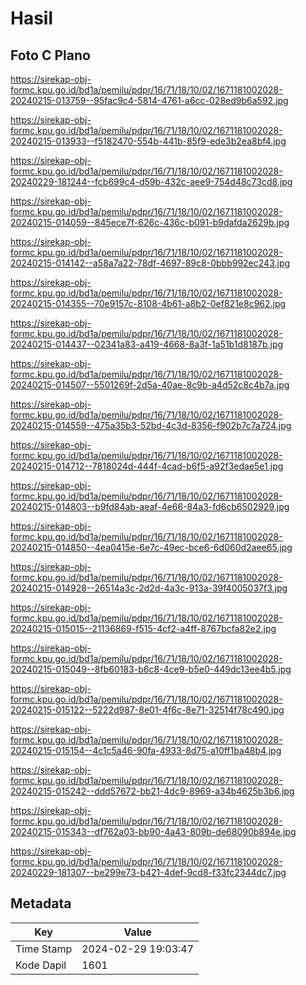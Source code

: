 # Hasil

## Foto C Plano

https://sirekap-obj-formc.kpu.go.id/bd1a/pemilu/pdpr/16/71/18/10/02/1671181002028-20240215-013759--95fac9c4-5814-4761-a6cc-028ed9b6a592.jpg

https://sirekap-obj-formc.kpu.go.id/bd1a/pemilu/pdpr/16/71/18/10/02/1671181002028-20240215-013933--f5182470-554b-441b-85f9-ede3b2ea8bf4.jpg

https://sirekap-obj-formc.kpu.go.id/bd1a/pemilu/pdpr/16/71/18/10/02/1671181002028-20240229-181244--fcb699c4-d59b-432c-aee9-754d48c73cd8.jpg

https://sirekap-obj-formc.kpu.go.id/bd1a/pemilu/pdpr/16/71/18/10/02/1671181002028-20240215-014059--845ece7f-626c-436c-b091-b9dafda2629b.jpg

https://sirekap-obj-formc.kpu.go.id/bd1a/pemilu/pdpr/16/71/18/10/02/1671181002028-20240215-014142--a58a7a22-78df-4697-89c8-0bbb992ec243.jpg

https://sirekap-obj-formc.kpu.go.id/bd1a/pemilu/pdpr/16/71/18/10/02/1671181002028-20240215-014355--70e9157c-8108-4b61-a8b2-0ef821e8c962.jpg

https://sirekap-obj-formc.kpu.go.id/bd1a/pemilu/pdpr/16/71/18/10/02/1671181002028-20240215-014437--02341a83-a419-4668-8a3f-1a51b1d8187b.jpg

https://sirekap-obj-formc.kpu.go.id/bd1a/pemilu/pdpr/16/71/18/10/02/1671181002028-20240215-014507--5501269f-2d5a-40ae-8c9b-a4d52c8c4b7a.jpg

https://sirekap-obj-formc.kpu.go.id/bd1a/pemilu/pdpr/16/71/18/10/02/1671181002028-20240215-014559--475a35b3-52bd-4c3d-8356-f902b7c7a724.jpg

https://sirekap-obj-formc.kpu.go.id/bd1a/pemilu/pdpr/16/71/18/10/02/1671181002028-20240215-014712--7818024d-444f-4cad-b6f5-a92f3edae5e1.jpg

https://sirekap-obj-formc.kpu.go.id/bd1a/pemilu/pdpr/16/71/18/10/02/1671181002028-20240215-014803--b9fd84ab-aeaf-4e66-84a3-fd6cb6502929.jpg

https://sirekap-obj-formc.kpu.go.id/bd1a/pemilu/pdpr/16/71/18/10/02/1671181002028-20240215-014850--4ea0415e-6e7c-49ec-bce6-6d060d2aee65.jpg

https://sirekap-obj-formc.kpu.go.id/bd1a/pemilu/pdpr/16/71/18/10/02/1671181002028-20240215-014928--26514a3c-2d2d-4a3c-913a-39f4005037f3.jpg

https://sirekap-obj-formc.kpu.go.id/bd1a/pemilu/pdpr/16/71/18/10/02/1671181002028-20240215-015015--21136869-f515-4cf2-a4ff-8767bcfa82e2.jpg

https://sirekap-obj-formc.kpu.go.id/bd1a/pemilu/pdpr/16/71/18/10/02/1671181002028-20240215-015049--8fb60183-b6c8-4ce9-b5e0-449dc13ee4b5.jpg

https://sirekap-obj-formc.kpu.go.id/bd1a/pemilu/pdpr/16/71/18/10/02/1671181002028-20240215-015122--5222d987-8e01-4f6c-8e71-32514f78c490.jpg

https://sirekap-obj-formc.kpu.go.id/bd1a/pemilu/pdpr/16/71/18/10/02/1671181002028-20240215-015154--4c1c5a46-90fa-4933-8d75-a10ff1ba48b4.jpg

https://sirekap-obj-formc.kpu.go.id/bd1a/pemilu/pdpr/16/71/18/10/02/1671181002028-20240215-015242--ddd57672-bb21-4dc9-8969-a34b4625b3b6.jpg

https://sirekap-obj-formc.kpu.go.id/bd1a/pemilu/pdpr/16/71/18/10/02/1671181002028-20240215-015343--df762a03-bb90-4a43-809b-de68090b894e.jpg

https://sirekap-obj-formc.kpu.go.id/bd1a/pemilu/pdpr/16/71/18/10/02/1671181002028-20240229-181307--be299e73-b421-4def-9cd8-f33fc2344dc7.jpg


## Metadata

| Key        | Value               |
| ---------- | ------------------- |
| Time Stamp | 2024-02-29 19:03:47 |
| Kode Dapil | 1601                |



